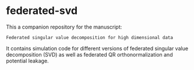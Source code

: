 # federated-svd

This a companion repository for the manuscript:

``` 
Federated singular value decomposition for high dimensional data 
```

It contains simulation code for different versions of federated singular value decomposition (SVD) as well as federated QR orthonormalization and potential leakage.

